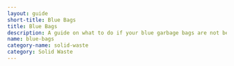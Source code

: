 ```yaml
---
layout: guide
short-title: Blue Bags
title: Blue Bags
description: A guide on what to do if your blue garbage bags are not being collected on a regular basis
name: blue-bags
category-name: solid-waste
category: Solid Waste
---
```

